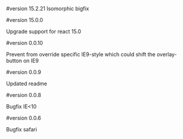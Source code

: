 #version 15.2.21
Isomorphic bigfix

#version 15.0.0

Upgrade support for react 15.0

#version 0.0.10

Prevent from override specific IE9-style which could shift the overlay-button on IE9

#version 0.0.9

Updated readme

#version 0.0.8

Bugfix IE<10

#version 0.0.6

Bugfix safari